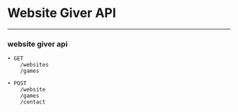 # Website Giver API

-----

### website giver api
    • GET
        /websites
        /games
    
    • POST
        /website
        /games
        /contact